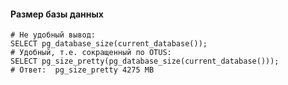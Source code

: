 #### Размер базы данных
```
# Не удобный вывод:
SELECT pg_database_size(current_database());
# Удобный, т.е. сокращенный по OTUS:
SELECT pg_size_pretty(pg_database_size(current_database()));
# Ответ:  pg_size_pretty 4275 MB
```






































